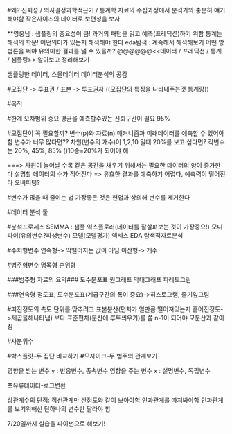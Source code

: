 #왜?
신뢰성 / 의사결정과학적근거 / 
통계학 자료의 수집과정에서 분석가와 충분히 얘기해야함
작은사이즈의 데이터로 보편성을 보자

**영웅님 : 샘플링의 중요성이 큼! 과거의 패턴을 읽고 예측(프레딕션)하기 위함 
통계는 해석의 학문! 어떤의미가 있는지 해석해야 한다 
eda탐색 :  계속해서 해석해보기 어떤 방법론을 써야 유의미한 결과를 낼 수 있을까?
@@@@@@<<데이터 / 프레딕션 / 통계 / 샘플링>> 알아보고 정리해보기

샘플링한 데이터, 스몰데이터
데이터분석의 공감


#모집단 -> 투표권 / 표본 -> 투표권자
((모집단의 특징을 나타내주는것 통계량))

#목적

#한계
오차범위 중요 평균을 예측할수있는 신뢰구간이 필요 95%

#모집단이 꼭 필요할까?
변수(p)와 자료(n)
매커니즘과 미래데이터를 예측할 수 있어야함
변수가 너무 많다면?? 
차원(변수의 개수)이 1,2,10 일때 20%를 보고 싶다면? 각변수는 20%, 45%, 85%
()10승=20%가 되어야 해

===> 차원이 늘어날 수록 같은 공간을 채우기 위해서는 필요한 데이터의 양이 증가한다
설명할 데이터의 수가 적어진다 => 유효한 결과를 예측하기 어렵다, 예측력이 떨어진다
오버피팅?

#변수가 많을 때 줄이는 법
가장좋은 것은 현업과 상의해 변수를 제거한다

#데이터 분석 툴

#분석프로세스
SEMMA : 샘플 익스플로러(데이터를 잘살펴보는 것이 가장중요!) 
                 모디파이(유의변수?파생변수) 모델(모델평가) 액세스
EDA 탐색적자료분석

#수치형변수
연속형-> 딱떨어지는 값이 아님
이산형-> 개수

#범주형변수
명목형
순위형

###범주형 자료의 요약###
도수분포표 원그래프 막대그래프 파레토그림

###연속형
점도표, 도수분포표(계급구간의 폭이 중요)->히스토그램, 줄기잎그림

#퍼진정도의 측도
단위를 맞추려고 표본분산(편차가 얼만큼 떨어져있는지 흩어진정도->제곱을해나타냄)
보다 표준편차(분산에 루트씌우기)를 씀
n-1이 되어야 모분산과 같아짐

#사분위수

#박스플랏-두 집단 비교하기
#모자이크-두 범주의 관계보기

영향을 받는 변수 y : 반응변수, 종속변수
영향을 주는 변수 x : 설명변수, 독립변수

포유류데이터-로그변환
 
상관계수의 단점: 직선관계만 산점도와 같이 보아야함 인과관계를 따져봐야함
인과관계를 보기위해선 단하나의 변수만 달라야 함


7/20일까지 실습을 파이썬으로 해보기!
